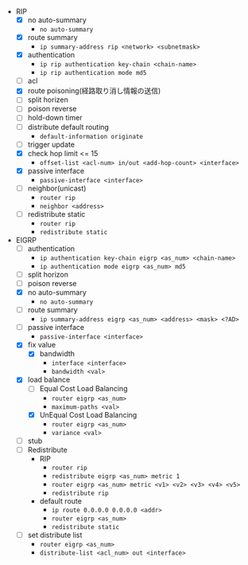 

+ RIP
  + [x] no auto-summary
    +  `no auto-summary`
  + [x] route summary
    + `ip summary-address rip <network> <subnetmask>`
  + [x] authentication
    + `ip rip authentication key-chain <chain-name>`
    + `ip rip authentication mode md5`
  + [ ] acl
  + [x] route poisoning(経路取り消し情報の送信)
  + [ ] split horizen
  + [ ] poison reverse
  + [ ] hold-down timer
  + [ ] distribute default routing
    + `default-information originate`
  + [ ] trigger update
  + [x] check hop limit <= 15
    + `offset-list <acl-num> in/out <add-hop-count> <interface>`
  + [x] passive interface
    + `passive-interface <interface>`
  + [ ] neighbor(unicast)
    + `router rip`
    + `neighbor <address>`
  + [ ] redistribute static
    + `router rip`
    + `redistribute static`
+ EIGRP
  + [ ] authentication
    + `ip authentication key-chain eigrp <as_num> <chain-name>`
    + `ip authentication mode eigrp <as_num> md5`
  + [ ] split horizon
  + [ ] poison reverse
  + [x] no auto-summary
    +  `no auto-summary`
  + [ ] route summary
    + `ip summary-address eigrp <as_num> <address> <mask> <?AD>`
  + [ ] passive interface
    + `passive-interface <interface>`
  + [x] fix value
    + [x] bandwidth
      + `interface <interface>`
      + `bandwidth <val>`
  + [x] load balance
    + [ ] Equal Cost Load Balancing
      + `router eigrp <as_num>`
      + `maximum-paths <val>`
    + [x] UnEqual Cost Load Balancing
      + `router eigrp <as_num>`
      + `variance <val>`
  + [ ] stub
  + [ ] Redistribute
    + RIP
      + `router rip`
      + `redistribute eigrp <as_num> metric 1`
      + `router eigrp <as_num> metric <v1> <v2> <v3> <v4> <v5>`
      + `redistribute rip`
    + default route
      + `ip route 0.0.0.0 0.0.0.0 <addr>`
      + `router eigrp <as_num>`
      + `redistribute static`
  + [ ] set distribute list
    + `router eigrp <as_num>`
    + `distribute-list <acl_num> out <interface>`